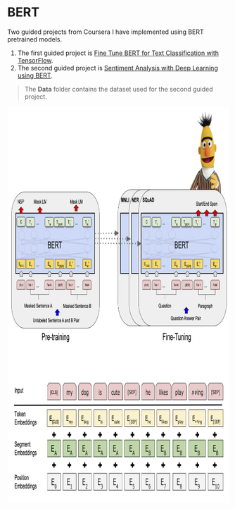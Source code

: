 # BERT

Two guided projects from Coursera I have implemented using BERT pretrained models.

1. The first guided project is [Fine Tune BERT for Text Classification with TensorFlow](https://www.coursera.org/projects/fine-tune-bert-tensorflow).
2. The second guided project is [Sentiment Analysis with Deep Learning using BERT](https://www.coursera.org/projects/sentiment-analysis-bert).

>The **Data** folder contains the dataset used for the second guided project.

<img src="BERT_diagrams.png" height=900px>
